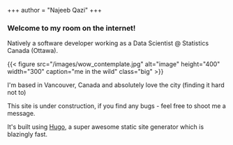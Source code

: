+++
author = "Najeeb Qazi"
+++

### Welcome to my room on the internet!

Natively a software developer working as a Data Scientist @ Statistics Canada (Ottawa).

{{< figure src="/images/wow_contemplate.jpg" alt="image" height="400" width="300"
 caption="me in the wild" class="big" >}}
<!-- <img src="/images/wow_contemplate.jpg" alt="me in the wild"
	title="A cute human" width="150" height="100" /> -->

I'm based in Vancouver, Canada and absolutely love the city (finding it hard not to)

This site is under construction, if you find any bugs - feel free to shoot me a message. 

It's built using [Hugo](https://gohugo.io/), a super awesome static site generator which is blazingly fast. 



<!--
This file is left intentionally empty by default to be backward compatible with initial theme setup.

Although the theme has advanced a little bit and it now allows to specify the content on the main page (even if the list of posts/articles is not intended).
This can be:
- with the list of posts/articles (default: `mainSections = ["post"]) or
- without the list of posts/articles (by setting `mainSections = [""]`)

Markdown supported, ie:

```
# Welcome

- Hugo :rocket:
- Hugo theme :rocket:

Don't forget to check the README.md file!
```

-->
